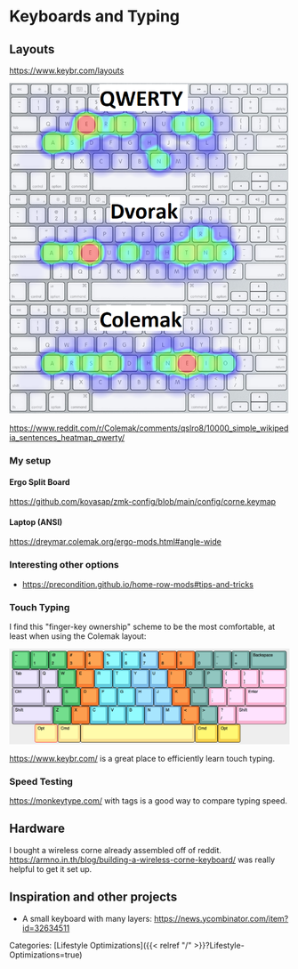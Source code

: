 # Keyboards and Typing

## Layouts

https://www.keybr.com/layouts

![layouts](layouts.png)

https://www.reddit.com/r/Colemak/comments/qslro8/10000_simple_wikipedia_sentences_heatmap_qwerty/

### My setup

#### Ergo Split Board

https://github.com/kovasap/zmk-config/blob/main/config/corne.keymap

#### Laptop (ANSI)

https://dreymar.colemak.org/ergo-mods.html#angle-wide

### Interesting other options

 - https://precondition.github.io/home-row-mods#tips-and-tricks

### Touch Typing

I find this "finger-key ownership" scheme to be the most comfortable, at least when using the Colemak layout:

![finger-key ownership](fingers.png)


https://www.keybr.com/ is a great place to efficiently learn touch typing.

### Speed Testing

https://monkeytype.com/ with tags is a good way to compare typing speed.


## Hardware

I bought a wireless corne already assembled off of reddit.
https://armno.in.th/blog/building-a-wireless-corne-keyboard/ was really helpful
to get it set up.

## Inspiration and other projects

 - A small keyboard with many layers:
   https://news.ycombinator.com/item?id=32634511

Categories: [Lifestyle Optimizations]({{< relref "/" >}}?Lifestyle-Optimizations=true)